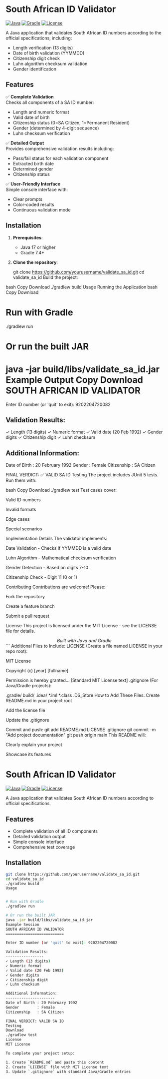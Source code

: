 # South African ID Validator

[![Java](https://img.shields.io/badge/Java-17%2B-blue)](https://www.java.com)
[![Gradle](https://img.shields.io/badge/Gradle-7.4+-brightgreen)](https://gradle.org)
[![License](https://img.shields.io/badge/License-MIT-yellow)](LICENSE)

A Java application that validates South African ID numbers according to the official specifications, including:
- Length verification (13 digits)
- Date of birth validation (YYMMDD)
- Citizenship digit check
- Luhn algorithm checksum validation
- Gender identification

## Features

✅ **Complete Validation**  
Checks all components of a SA ID number:
- Length and numeric format
- Valid date of birth
- Citizenship status (0=SA Citizen, 1=Permanent Resident)
- Gender (determined by 4-digit sequence)
- Luhn checksum verification

✅ **Detailed Output**  
Provides comprehensive validation results including:
- Pass/fail status for each validation component
- Extracted birth date
- Determined gender
- Citizenship status

✅ **User-Friendly Interface**  
Simple console interface with:
- Clear prompts
- Color-coded results
- Continuous validation mode

## Installation

1. **Prerequisites**:
   - Java 17 or higher
   - Gradle 7.4+

2. **Clone the repository**:
   
   git clone https://github.com/yourusername/validate_sa_id.git
   cd validate_sa_id
Build the project:

bash
Copy
Download
./gradlew build
Usage
Running the Application
bash
Copy
Download
# Run with Gradle
./gradlew run

# Or run the built JAR
java -jar build/libs/validate_sa_id.jar
Example Output
Copy
Download
SOUTH AFRICAN ID VALIDATOR
==========================

Enter ID number (or 'quit' to exit): 9202204720082

Validation Results:
-----------------
✓ Length (13 digits)
✓ Numeric format
✓ Valid date (20 Feb 1992)
✓ Gender digits
✓ Citizenship digit
✓ Luhn checksum

Additional Information:
----------------------
Date of Birth : 20 February 1992
Gender        : Female
Citizenship   : SA Citizen

FINAL VERDICT: ✅ VALID SA ID
Testing
The project includes JUnit 5 tests. Run them with:

bash
Copy
Download
./gradlew test
Test cases cover:

Valid ID numbers

Invalid formats

Edge cases

Special scenarios

Implementation Details
The validator implements:

Date Validation - Checks if YYMMDD is a valid date

Luhn Algorithm - Mathematical checksum verification

Gender Detection - Based on digits 7-10

Citizenship Check - Digit 11 (0 or 1)

Contributing
Contributions are welcome! Please:

Fork the repository

Create a feature branch

Submit a pull request

License
This project is licensed under the MIT License - see the LICENSE file for details.

<div align="center"> <i>Built with Java and Gradle</i> </div> ```
Additional Files to Include:
LICENSE (Create a file named LICENSE in your repo root):

MIT License

Copyright (c) [year] [fullname]

Permission is hereby granted...
[Standard MIT License text]
.gitignore (For Java/Gradle projects):

.gradle/
build/
.idea/
*.iml
*.class
.DS_Store
How to Add These Files:
Create README.md in your project root

Add the license file

Update the .gitignore

Commit and push:
git add README.md LICENSE .gitignore
git commit -m "Add project documentation"
git push origin main
This README will:

Clearly explain your project

Showcase its features


# South African ID Validator

[![Java](https://img.shields.io/badge/Java-17%2B-blue)](https://www.java.com)
[![Gradle](https://img.shields.io/badge/Gradle-7.4+-brightgreen)](https://gradle.org)
[![License](https://img.shields.io/badge/License-MIT-yellow)](LICENSE)

A Java application that validates South African ID numbers according to official specifications.

## Features

- Complete validation of all ID components
- Detailed validation output
- Simple console interface
- Comprehensive test coverage

## Installation

```bash
git clone https://github.com/yourusername/validate_sa_id.git
cd validate_sa_id
./gradlew build
Usage


# Run with Gradle
./gradlew run

# Or run the built JAR
java -jar build/libs/validate_sa_id.jar
Example Session
SOUTH AFRICAN ID VALIDATOR
==========================

Enter ID number (or 'quit' to exit): 9202204720082

Validation Results:
-----------------
✓ Length (13 digits)
✓ Numeric format
✓ Valid date (20 Feb 1992)
✓ Gender digits
✓ Citizenship digit
✓ Luhn checksum

Additional Information:
----------------------
Date of Birth : 20 February 1992
Gender        : Female
Citizenship   : SA Citizen

FINAL VERDICT: VALID SA ID
Testing
Download
./gradlew test
License
MIT License

To complete your project setup:

1. Create `README.md` and paste this content
2. Create `LICENSE` file with MIT License text
3. Update `.gitignore` with standard Java/Gradle entries
